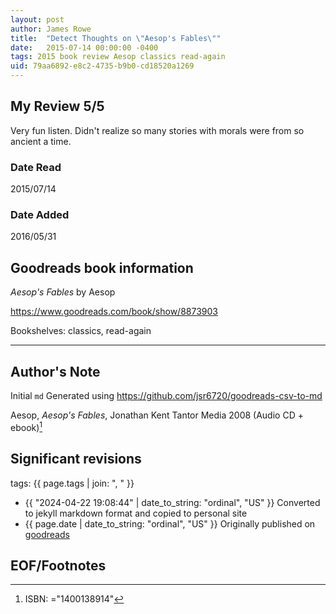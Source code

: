 ```yaml
---
layout: post
author: James Rowe
title:  "Detect Thoughts on \"Aesop's Fables\""
date:   2015-07-14 00:00:00 -0400
tags: 2015 book review Aesop classics read-again
uid: 79aa6892-e8c2-4735-b9b0-cd18520a1269
---
```




## My Review 5/5

Very fun listen. Didn't realize so many stories with morals were from so ancient a time.

### Date Read
2015/07/14

### Date Added
2016/05/31

## Goodreads book information

*Aesop's Fables* by Aesop

https://www.goodreads.com/book/show/8873903

Bookshelves: classics, read-again

---

## Author's Note

Initial `md` Generated using https://github.com/jsr6720/goodreads-csv-to-md

Aesop, *Aesop's Fables*, Jonathan Kent Tantor Media 2008 (Audio CD + ebook)[^1]

## Significant revisions

tags: {{ page.tags | join: ", " }} <!-- todo move this somewhere -->

- {{ "2024-04-22 19:08:44" | date_to_string: "ordinal", "US" }} Converted to jekyll markdown format and copied to personal site
- {{ page.date | date_to_string: "ordinal", "US" }} Originally published on [goodreads](https://www.goodreads.com)

## EOF/Footnotes

[^1]: ISBN: ="1400138914"
